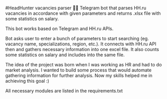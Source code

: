#HeadHunter vacancies parser
🤖🔨 Telegram bot that parses HH.ru vacancies in accordance with given parameters and returns .xlsx file with some statistics on salary.

This bot works based on Telegram and HH.ru APIs.

Bot asks user to enter a bunch of parameters to start searching (eg. vacancy name, specializations, region, etc.). It connects with HH.ru API then and gathers necessary information into one excel file. It also counts some statistics on salary and includes into the same file.

The idea of the project was born when I was working as HR and had to do market analysis. I wanted to build some process that would automate gathering information for further analysis. Now my skills helped me in achieving this goal :)

All necessary modules are listed in the requirements.txt